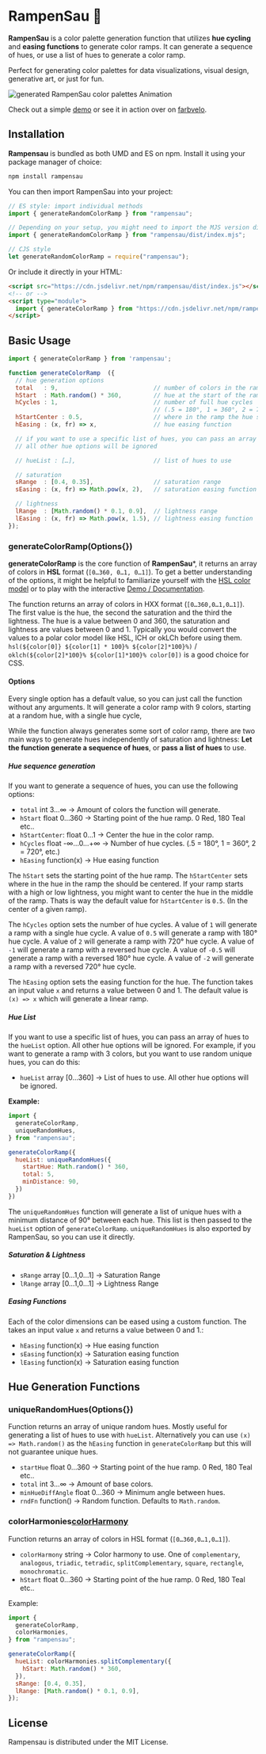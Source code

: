 # RampenSau 🐷

**RampenSau** is a color palette generation function that utilizes **hue cycling** and
**easing functions** to generate color ramps. It can generate a sequence of hues, or use a list of hues to generate a color ramp.

Perfect for generating color palettes for data visualizations, visual design, generative art, or just for fun.

![generated RampenSau color palettes Animation](./rampensau.gif)

Check out a simple [demo](https://codepen.io/meodai/pen/yLvgxQK?editors=0010) or see it in action over on [farbvelo](https://farbvelo.elastiq.ch/).

## Installation

**Rampensau** is bundled as both UMD and ES on npm. Install it using your package manager of choice:

```js
npm install rampensau
```

You can then import RampenSau into your project:

```js
// ES style: import individual methods
import { generateRandomColorRamp } from "rampensau";

// Depending on your setup, you might need to import the MJS version directly
import { generateRandomColorRamp } from "rampensau/dist/index.mjs";

// CJS style
let generateRandomColorRamp = require("rampensau");
```

Or include it directly in your HTML:

```html
<script src="https://cdn.jsdelivr.net/npm/rampensau/dist/index.js"></script>
<!-- or -->
<script type="module">
  import { generateColorRamp } from "https://cdn.jsdelivr.net/npm/rampensau/dist/index.mjs";
</script>
```

## Basic Usage

```js
import { generateColorRamp } from 'rampensau';

function generateColorRamp  ({
  // hue generation options
  total   : 9,                           // number of colors in the ramp
  hStart  : Math.random() * 360,         // hue at the start of the ramp
  hCycles : 1,                           // number of full hue cycles 
                                         // (.5 = 180°, 1 = 360°, 2 = 720°, etc.)
  hStartCenter : 0.5,                    // where in the ramp the hue should be centered
  hEasing : (x, fr) => x,                // hue easing function

  // if you want to use a specific list of hues, you can pass an array of hues to the hueList option
  // all other hue options will be ignored

  // hueList : […],                      // list of hues to use

  // saturation
  sRange  : [0.4, 0.35],                 // saturation range
  sEasing : (x, fr) => Math.pow(x, 2),   // saturation easing function

  // lightness
  lRange  : [Math.random() * 0.1, 0.9],  // lightness range
  lEasing : (x, fr) => Math.pow(x, 1.5), // lightness easing function
});
```

### generateColorRamp(Options{})

**generateColorRamp** is the core function of **RampenSau***, it returns an array of colors in **HSL** format (`[0…360, 0…1, 0…1]`). To get a better understanding of the options, it might be helpful to familiarize yourself with the [HSL color model](https://en.wikipedia.org/wiki/HSL_and_HSV) or to play with the interactive [Demo / Documentation](https://meodai.github.io/rampensau/).

The function returns an array of colors in HXX format (`[0…360,0…1,0…1]`). The first value is the hue, the second the saturation and the third the lightness. The hue is a value between 0 and 360, the saturation and lightness are values between 0 and 1. Typically you would convert the values to a polar color model like HSL, lCH or okLCh before using them. `hsl(${color[0]} ${color[1] * 100}% ${color[2]*100}%)` / `oklch(${color[2]*100}% ${color[1]*100}% color[0])` is a good choice for CSS.

#### Options

Every single option has a default value, so you can just call the function without any arguments.
It will generate a color ramp with 9 colors, starting at a random hue, with a single hue cycle,

While the function always generates some sort of color ramp, there are two main ways to generate hues independently of saturation and lightness: **Let the function generate a sequence of hues**, or **pass a list of hues** to use.

##### Hue sequence generation

If you want to generate a sequence of hues, you can use the following options:

- `total` int 3…∞           → Amount of colors the function will generate.
- `hStart` float 0…360      → Starting point of the hue ramp. 0 Red, 180 Teal etc..
- `hStartCenter`: float 0…1 → Center the hue in the color ramp.
- `hCycles` float -∞…0…+∞   → Number of hue cycles. (.5 = 180°, 1 = 360°, 2 = 720°, etc.)
- `hEasing` function(x)     → Hue easing function

The `hStart` sets the starting point of the hue ramp. The `hStartCenter` sets where in the hue in the ramp the  should be centered. If your ramp starts with a high or low lightness, you might want to center the hue in the middle of the ramp. Thats is way the default value for `hStartCenter` is `0.5`. (In the center of a given ramp).

The `hCycles` option sets the number of hue cycles. A value of `1` will generate a ramp with a single hue cycle. A value of `0.5` will generate a ramp with 180° hue cycle. A value of `2` will generate a ramp with 720° hue cycle. A value of `-1` will generate a ramp with a reversed hue cycle. A value of `-0.5` will generate a ramp with a reversed 180° hue cycle. A value of `-2` will generate a ramp with a reversed 720° hue cycle.

The `hEasing` option sets the easing function for the hue. The function takes an input value `x` and returns a value between 0 and 1. The default value is `(x) => x` which will generate a linear ramp.

##### Hue List

If you want to use a specific list of hues, you can pass an array of hues to the `hueList` option. All other hue options will be ignored. For example, if you want to generate a ramp with 3 colors, but you want to use random unique hues, you can do this:

- `hueList` array [0…360]   → List of hues to use. All other hue options will be ignored.

**Example:**

```js
import {
  generateColorRamp,
  uniqueRandomHues,
} from "rampensau";

generateColorRamp({
  hueList: uniqueRandomHues({
    startHue: Math.random() * 360, 
    total: 5, 
    minDistance: 90,
  })
})
```

The `uniqueRandomHues` function will generate a list of unique hues with a minimum distance of 90° between each hue. This list is then passed to the `hueList` option of `generateColorRamp`. `uniqueRandomHues` is also exported by RampenSau, so you can use it directly.

##### Saturation & Lightness

- `sRange` array [0…1,0…1]  → Saturation Range
- `lRange` array [0…1,0…1]  → Lightness Range

##### Easing Functions

Each of the color dimensions can be eased using a custom function.
The takes an input value `x` and returns a value between 0 and 1.:

- `hEasing` function(x)     → Hue easing function
- `sEasing` function(x)     → Saturation easing function
- `lEasing` function(x)     → Saturation easing function

## Hue Generation Functions

### uniqueRandomHues(Options{})

Function returns an array of unique random hues. Mostly useful for generating a list of hues to use with `hueList`. Alternatively you can use `(x) => Math.random()` as the `hEasing` function in `generateColorRamp` but this will not guarantee unique hues.

- `startHue` float 0…360        → Starting point of the hue ramp. 0 Red, 180 Teal etc..
- `total` int 3…∞               → Amount of base colors.
- `minHueDiffAngle` float 0…360 → Minimum angle between hues.
- `rndFn` function()            → Random function. Defaults to `Math.random`.

### colorHarmonies[colorHarmony](Options{})

Function returns an array of colors in HSL format (`[0…360,0…1,0…1]`).

- `colorHarmony` string → Color harmony to use. One of `complementary`, `analogous`, `triadic`, `tetradic`, `splitComplementary`, `square`, `rectangle`, `monochromatic`.
- `hStart` float 0…360 → Starting point of the hue ramp. 0 Red, 180 Teal etc..

Example:

```js
import {
  generateColorRamp,
  colorHarmonies,
} from "rampensau";

generateColorRamp({
  hueList: colorHarmonies.splitComplementary({
    hStart: Math.random() * 360,
  }),
  sRange: [0.4, 0.35],
  lRange: [Math.random() * 0.1, 0.9],
});
```

## License

Rampensau is distributed under the MIT License.
